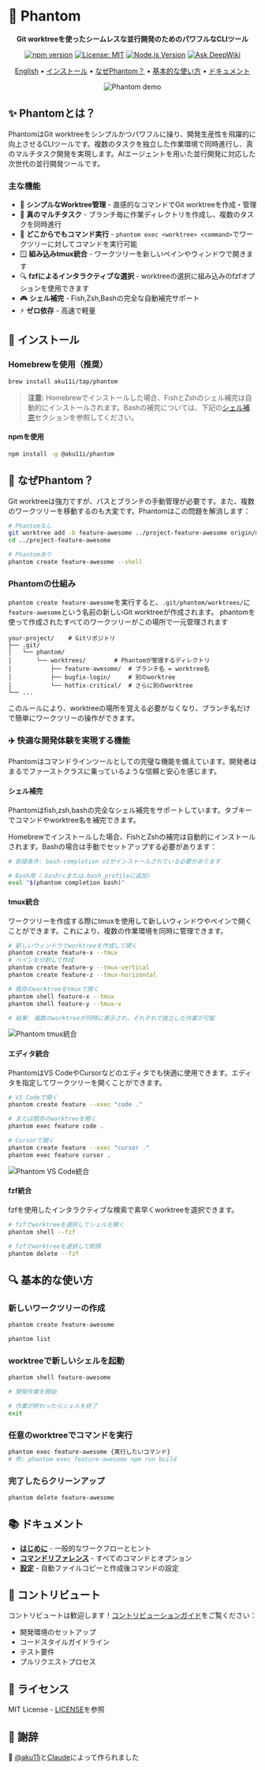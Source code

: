 # 👻 Phantom

<div align="center">

**Git worktreeを使ったシームレスな並行開発のためのパワフルなCLIツール**

[![npm version](https://img.shields.io/npm/v/@aku11i/phantom.svg)](https://www.npmjs.com/package/@aku11i/phantom)
[![License: MIT](https://img.shields.io/badge/License-MIT-yellow.svg)](https://opensource.org/licenses/MIT)
[![Node.js Version](https://img.shields.io/node/v/@aku11i/phantom.svg)](https://nodejs.org)
[![Ask DeepWiki](https://deepwiki.com/badge.svg)](https://deepwiki.com/aku11i/phantom)

[English](./README.md) • [インストール](#-インストール) • [なぜPhantom？](#-なぜphantom) • [基本的な使い方](#-基本的な使い方) • [ドキュメント](#-ドキュメント)

![Phantom demo](./docs/assets/phantom.gif)

</div>

## ✨ Phantomとは？

PhantomはGit worktreeをシンプルかつパワフルに操り、開発生産性を飛躍的に向上させるCLIツールです。複数のタスクを独立した作業環境で同時進行し、真のマルチタスク開発を実現します。AIエージェントを用いた並行開発に対応した次世代の並行開発ツールです。

### 主な機能

- 🚀 **シンプルなWorktree管理** - 直感的なコマンドでGit worktreeを作成・管理
- 🔄 **真のマルチタスク** - ブランチ毎に作業ディレクトリを作成し、複数のタスクを同時進行
- 🎯 **どこからでもコマンド実行** - `phantom exec <worktree> <command>`でワークツリーに対してコマンドを実行可能
- 🪟 **組み込みtmux統合** - ワークツリーを新しいペインやウィンドウで開きます
- 🔍 **fzfによるインタラクティブな選択** - worktreeの選択に組み込みのfzfオプションを使用できます
- 🎮 **シェル補完** - Fish,Zsh,Bashの完全な自動補完サポート
- ⚡ **ゼロ依存** - 高速で軽量

## 🚀 インストール

### Homebrewを使用（推奨）

```bash
brew install aku11i/tap/phantom
```

> **注意:** Homebrewでインストールした場合、FishとZshのシェル補完は自動的にインストールされます。Bashの補完については、下記の[シェル補完](#シェル補完)セクションを参照してください。

#### npmを使用

```bash
npm install -g @aku11i/phantom
```

## 🤔 なぜPhantom？

Git worktreeは強力ですが、パスとブランチの手動管理が必要です。また、複数のワークツリーを移動するのも大変です。Phantomはこの問題を解消します：

```bash
# Phantomなし
git worktree add -b feature-awesome ../project-feature-awesome origin/main
cd ../project-feature-awesome

# Phantomあり
phantom create feature-awesome --shell
```

### Phantomの仕組み

`phantom create feature-awesome`を実行すると、`.git/phantom/worktrees/`に`feature-awesome`という名前の新しいGit worktreeが作成されます。
phantomを使って作成されたすべてのワークツリーがこの場所で一元管理されます

```
your-project/    # Gitリポジトリ
├── .git/
│   └── phantom/
│       └── worktrees/        # Phantomが管理するディレクトリ
│           ├── feature-awesome/  # ブランチ名 = worktree名
│           ├── bugfix-login/     # 別のworktree
│           └── hotfix-critical/  # さらに別のworktree
└── ...
```

このルールにより、worktreeの場所を覚える必要がなくなり、ブランチ名だけで簡単にワークツリーの操作ができます。

### ✈️ 快適な開発体験を実現する機能

Phantomはコマンドラインツールとしての完璧な機能を備えています。開発者はまるでファーストクラスに乗っているような信頼と安心を感じます。

#### シェル補完

Phantomはfish,zsh,bashの完全なシェル補完をサポートしています。タブキーでコマンドやworktree名を補完できます。

Homebrewでインストールした場合、FishとZshの補完は自動的にインストールされます。Bashの場合は手動でセットアップする必要があります：

```bash
# 前提条件: bash-completion v2がインストールされている必要があります

# Bash用（.bashrcまたは.bash_profileに追加）
eval "$(phantom completion bash)"
```

#### tmux統合

ワークツリーを作成する際にtmuxを使用して新しいウィンドウやペインで開くことができます。これにより、複数の作業環境を同時に管理できます。

```bash
# 新しいウィンドウでworktreeを作成して開く
phantom create feature-x --tmux
# ペインを分割して作成
phantom create feature-y --tmux-vertical
phantom create feature-z --tmux-horizontal

# 既存のworktreeをtmuxで開く
phantom shell feature-x --tmux
phantom shell feature-y --tmux-v

# 結果: 複数のworktreeが同時に表示され、それぞれで独立した作業が可能
```

![Phantom tmux統合](./docs/assets/phantom-tmux.gif)

#### エディタ統合

PhantomはVS CodeやCursorなどのエディタでも快適に使用できます。エディタを指定してワークツリーを開くことができます。

```bash
# VS Codeで開く
phantom create feature --exec "code ."

# または既存のworktreeを開く
phantom exec feature code .

# Cursorで開く
phantom create feature --exec "cursor ."
phantom exec feature cursor .
```

![Phantom VS Code統合](./docs/assets/phantom-vscode.gif)

#### fzf統合

fzfを使用したインタラクティブな検索で素早くworktreeを選択できます。

```bash
# fzfでworktreeを選択してシェルを開く
phantom shell --fzf

# fzfでworktreeを選択して削除
phantom delete --fzf
```

## 🔍 基本的な使い方

### 新しいワークツリーの作成

```bash
phantom create feature-awesome

phantom list
```

### worktreeで新しいシェルを起動

```bash
phantom shell feature-awesome

# 開発作業を開始

# 作業が終わったらシェルを終了
exit
```

### 任意のworktreeでコマンドを実行

```bash
phantom exec feature-awesome {実行したいコマンド}
# 例: phantom exec feature-awesome npm run build
```

### 完了したらクリーンアップ

```bash
phantom delete feature-awesome
```


## 📚 ドキュメント

- **[はじめに](./docs/getting-started.md)** - 一般的なワークフローとヒント
- **[コマンドリファレンス](./docs/commands.md)** - すべてのコマンドとオプション
- **[設定](./docs/configuration.md)** - 自動ファイルコピーと作成後コマンドの設定


## 🤝 コントリビュート

コントリビュートは歓迎します！[コントリビューションガイド](./CONTRIBUTING.md)をご覧ください：
- 開発環境のセットアップ
- コードスタイルガイドライン
- テスト要件
- プルリクエストプロセス

## 📄 ライセンス

MIT License - [LICENSE](LICENSE)を参照

## 🙏 謝辞

👻 [@aku11i](https://github.com/aku11i)と[Claude](https://claude.ai)によって作られました
